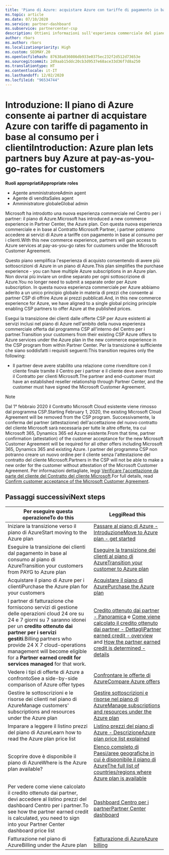 ```yaml
---
title: 'Piano di Azure: acquistare Azure con tariffe di pagamento in base al consumo'
ms.topic: article
ms.date: 07/10/2020
ms.service: partner-dashboard
ms.subservice: partnercenter-csp
description: Ottieni informazioni sull'esperienza commerciale del piano di Azure per acquistare servizi di Azure con tariffe con pagamento in base al consumo per i clienti. Sono disponibili anche informazioni sui nuovi requisiti di sicurezza.
author: rbars
ms.author: rbars
ms.localizationpriority: High
ms.custom: SEOMAY.20
ms.openlocfilehash: 87638a036086db933e0375ec232f2d512d73653e
ms.sourcegitcommit: 2d9aab15ddc20cb3d9537e68ace33d36f7d8a250
ms.translationtype: HT
ms.contentlocale: it-IT
ms.lasthandoff: 12/02/2020
ms.locfileid: "96534744"
---
```

# <a name="introduction-azure-plan-lets-partners-buy-azure-at-pay-as-you-go-rates-for-customers"></a><span data-ttu-id="d731c-104">Introduzione: Il piano di Azure consente ai partner di acquistare Azure con tariffe di pagamento in base al consumo per i clienti</span><span class="sxs-lookup"><span data-stu-id="d731c-104">Introduction: Azure plan lets partners buy Azure at pay-as-you-go-rates for customers</span></span>

<span data-ttu-id="d731c-105">**Ruoli appropriati**</span><span class="sxs-lookup"><span data-stu-id="d731c-105">**Appropriate roles**</span></span>

- <span data-ttu-id="d731c-106">Agente amministratore</span><span class="sxs-lookup"><span data-stu-id="d731c-106">Admin agent</span></span>
- <span data-ttu-id="d731c-107">Agente di vendita</span><span class="sxs-lookup"><span data-stu-id="d731c-107">Sales agent</span></span>
- <span data-ttu-id="d731c-108">Amministratore globale</span><span class="sxs-lookup"><span data-stu-id="d731c-108">Global admin</span></span>

<span data-ttu-id="d731c-109">Microsoft ha introdotto una nuova esperienza commerciale nel Centro per i partner: il piano di Azure.</span><span class="sxs-lookup"><span data-stu-id="d731c-109">Microsoft has introduced a new commerce experience in Partner Center, the Azure plan.</span></span>  <span data-ttu-id="d731c-110">Con questa nuova esperienza commerciale e in base al Contratto Microsoft Partner, i partner potranno accedere ai servizi di Azure a tariffe con pagamento in base al consumo per i clienti.</span><span class="sxs-lookup"><span data-stu-id="d731c-110">With this new commerce experience, partners will gain access to Azure services at pay-as-you-go rates for customers under the Microsoft Customer Agreement.</span></span>

<span data-ttu-id="d731c-111">Questo piano semplifica l'esperienza di acquisto consentendo di avere più sottoscrizioni di Azure in un piano di Azure.</span><span class="sxs-lookup"><span data-stu-id="d731c-111">This plan simplifies the purchase experience - you can have multiple Azure subscriptions in an Azure plan.</span></span> <span data-ttu-id="d731c-112">Non dovrai più inviare un ordine separato per ogni sottoscrizione di Azure.</span><span class="sxs-lookup"><span data-stu-id="d731c-112">You no longer need to submit a separate order per Azure subscription.</span></span> <span data-ttu-id="d731c-113">In questa nuova esperienza commerciale per Azure abbiamo aderito a un unico principio globale in materia di prezzi che consente ai partner CSP di offrire Azure ai prezzi pubblicati.</span><span class="sxs-lookup"><span data-stu-id="d731c-113">And, in this new commerce experience for Azure, we have aligned to a single global pricing principle enabling CSP partners to offer Azure at the published prices.</span></span>

<span data-ttu-id="d731c-114">Esegui la transizione dei clienti dalle offerte CSP per Azure esistenti ai servizi inclusi nel piano di Azure nell'ambito della nuova esperienza commerciale offerta dal programma CSP all'interno del Centro per i partner.</span><span class="sxs-lookup"><span data-stu-id="d731c-114">Transition your customers from their existing CSP Azure offers to Azure services under the Azure plan in the new commerce experience in the CSP program from within Partner Center.</span></span> <span data-ttu-id="d731c-115">Per la transizione è sufficiente che siano soddisfatti i requisiti seguenti:</span><span class="sxs-lookup"><span data-stu-id="d731c-115">This transition requires only the following:</span></span>

- <span data-ttu-id="d731c-116">Il partner deve avere stabilito una relazione come rivenditore con il cliente finale tramite il Centro per i partner e il cliente deve avere firmato il Contratto per clienti Microsoft.</span><span class="sxs-lookup"><span data-stu-id="d731c-116">The partner and end-customer must have an established reseller relationship through Partner Center, and the customer must have signed the Microsoft Customer Agreement.</span></span>

>[!Note]
><span data-ttu-id="d731c-117">Dal 1° febbraio 2020 il Contratto Microsoft Cloud esistente viene rimosso dal programma CSP.</span><span class="sxs-lookup"><span data-stu-id="d731c-117">Starting February 1, 2020, the existing Microsoft Cloud Agreement will be removed from the CSP program.</span></span> <span data-ttu-id="d731c-118">Successivamente, la conferma del partner (attestazione) dell'accettazione del nuovo contratto del cliente Microsoft sarà necessaria per tutte le altre offerte, tra cui Microsoft 365, Dynamics 365 ed Azure esistente.</span><span class="sxs-lookup"><span data-stu-id="d731c-118">From that time, partner confirmation (attestation) of the customer acceptance for the new Microsoft Customer Agreement will be required for all other offers including Microsoft 365, Dynamics 365 and existing Azure.</span></span> <span data-ttu-id="d731c-119">I partner del programma CSP non potranno creare un nuovo ordine per il cliente senza l'attestazione del contratto del cliente Microsoft.</span><span class="sxs-lookup"><span data-stu-id="d731c-119">Partners in the CSP will not be able to make a new order for the customer without attestation of the Microsoft Customer Agreement.</span></span> <span data-ttu-id="d731c-120">Per informazioni dettagliate, leggi [Verificare l'accettazione da parte del cliente del Contratto del cliente Microsoft](confirm-customer-agreement.md).</span><span class="sxs-lookup"><span data-stu-id="d731c-120">For full details, read [Confirm customer acceptance of the Microsoft Customer Agreement](confirm-customer-agreement.md).</span></span>


## <a name="next-steps"></a><span data-ttu-id="d731c-121">Passaggi successivi</span><span class="sxs-lookup"><span data-stu-id="d731c-121">Next steps</span></span>

|<span data-ttu-id="d731c-122">**Per eseguire questa operazione**</span><span class="sxs-lookup"><span data-stu-id="d731c-122">**To do this**</span></span>   |<span data-ttu-id="d731c-123">**Leggi**</span><span class="sxs-lookup"><span data-stu-id="d731c-123">**Read this**</span></span>   |
|------------------|---------------------|
|<span data-ttu-id="d731c-124">Iniziare la transizione verso il piano di Azure</span><span class="sxs-lookup"><span data-stu-id="d731c-124">Start moving to the Azure plan</span></span>|[<span data-ttu-id="d731c-125">Passare al piano di Azure - Introduzione</span><span class="sxs-lookup"><span data-stu-id="d731c-125">Move to Azure plan - get started</span></span>](azure-plan-get-started.md)
|<span data-ttu-id="d731c-126">Eseguire la transizione dei clienti dal pagamento in base al consumo al piano di Azure</span><span class="sxs-lookup"><span data-stu-id="d731c-126">Transition your customers from PAYG to Azure plan</span></span>|[<span data-ttu-id="d731c-127">Eseguire la transizione dei clienti al piano di Azure</span><span class="sxs-lookup"><span data-stu-id="d731c-127">Transition your customer to Azure plan</span></span>](azure-plan-transition.md)|
|<span data-ttu-id="d731c-128">Acquistare il piano di Azure per i clienti</span><span class="sxs-lookup"><span data-stu-id="d731c-128">Purchase the Azure plan for your customers</span></span>|[<span data-ttu-id="d731c-129">Acquistare il piano di Azure</span><span class="sxs-lookup"><span data-stu-id="d731c-129">Purchase the Azure plan</span></span>](purchase-azure-plan.md)|
|<span data-ttu-id="d731c-130">I partner di fatturazione che forniscono servizi di gestione delle operazioni cloud 24 ore su 24 e 7 giorni su 7 saranno idonei per un **credito ottenuto dai partner per i servizi gestiti**.</span><span class="sxs-lookup"><span data-stu-id="d731c-130">Billing partners who provide 24 X 7 cloud-operations management will become eligible for a **Partner earned credit for services managed** for that work.</span></span>|<span data-ttu-id="d731c-131">[Credito ottenuto dai partner - Panoramica](partner-earned-credit.md) e [Come viene calcolato il credito ottenuto dai partner - Dettagli](partner-earned-credit-explanation.md)</span><span class="sxs-lookup"><span data-stu-id="d731c-131">[Partner earned credit - overview](partner-earned-credit.md) and [How the partner earned credit is determined - details](partner-earned-credit-explanation.md)</span></span>|
|<span data-ttu-id="d731c-132">Vedere i tipi di offerte di Azure a confronto</span><span class="sxs-lookup"><span data-stu-id="d731c-132">See a side-by-side comparison of Azure offer types</span></span>|[<span data-ttu-id="d731c-133">Confrontare le offerte di Azure</span><span class="sxs-lookup"><span data-stu-id="d731c-133">Compare Azure offers</span></span>](compare-azure-offers.md)|
|<span data-ttu-id="d731c-134">Gestire le sottoscrizioni e le risorse dei clienti nel piano di Azure</span><span class="sxs-lookup"><span data-stu-id="d731c-134">Manage customers' subscriptions and resources under the Azure plan</span></span>|[<span data-ttu-id="d731c-135">Gestire sottoscrizioni e risorse nel piano di Azure</span><span class="sxs-lookup"><span data-stu-id="d731c-135">Manage subscriptions and resources under the Azure plan</span></span>](azure-plan-manage.md)|
|<span data-ttu-id="d731c-136">Imparare a leggere il listino prezzi del piano di Azure</span><span class="sxs-lookup"><span data-stu-id="d731c-136">Learn how to read the Azure plan price list</span></span>   |[<span data-ttu-id="d731c-137">Listino prezzi del piano di Azure - Descrizione</span><span class="sxs-lookup"><span data-stu-id="d731c-137">Azure plan price list explained</span></span>](azure-plan-price-list.md)|
|<span data-ttu-id="d731c-138">Scoprire dove è disponibile il piano di Azure</span><span class="sxs-lookup"><span data-stu-id="d731c-138">Where is the Azure plan available?</span></span>|[<span data-ttu-id="d731c-139">Elenco completo di Paesi/aree geografiche in cui è disponibile il piano di Azure</span><span class="sxs-lookup"><span data-stu-id="d731c-139">The full list of countries/regions where Azure plan is available</span></span>](https://query.prod.cms.rt.microsoft.com/cms/api/am/binary/RE3QN0x)
|<span data-ttu-id="d731c-140">Per vedere come viene calcolato il credito ottenuto dai partner, devi accedere al listino prezzi del dashboard Centro per i partner.</span><span class="sxs-lookup"><span data-stu-id="d731c-140">To see how the partner earned credit is calculated, you need to sign into your Partner Center dashboard price list</span></span>|[<span data-ttu-id="d731c-141">Dashboard Centro per i partner</span><span class="sxs-lookup"><span data-stu-id="d731c-141">Partner Center dashboard</span></span>](https://partner.microsoft.com/dashboard/home)|
|<span data-ttu-id="d731c-142">Fatturazione nel piano di Azure</span><span class="sxs-lookup"><span data-stu-id="d731c-142">Billing under the Azure plan</span></span>|[<span data-ttu-id="d731c-143">Fatturazione di Azure</span><span class="sxs-lookup"><span data-stu-id="d731c-143">Azure billing</span></span>](azure-plan-billing.md)|